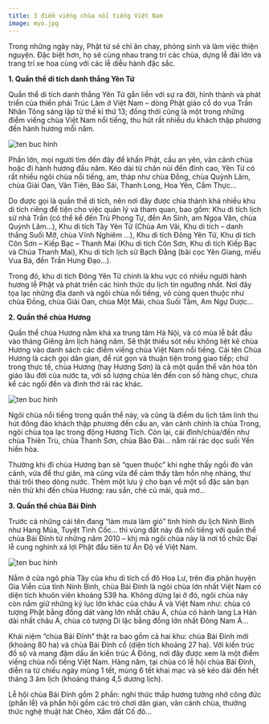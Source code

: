 ```yaml
---
title: 3 điểm viếng chùa nổi tiếng Việt Nam
image: myo.jpg
---
```


Trong những ngày này, Phật tử sẽ chỉ ăn chay, phóng sinh và làm việc thiện nguyện. Đặc biệt hơn, họ sẽ cùng nhau trang trí các chùa, dựng lễ đài lớn và trang trí xe hoa cùng với các lễ diễu hành đặc sắc. 

**1. Quần thể di tích danh thắng Yên Tử**

Quần thể di tích danh thắng Yên Tử gắn liền với sự ra đời, hình thành và phát triển của thiền phái Trúc Lâm ở Việt Nam – dòng Phật giáo cổ do vua Trần Nhân Tông sáng lập từ thế kỉ thứ 13; đồng thời cũng là một trong những điểm viếng chùa Việt Nam nổi tiếng, thu hút rất nhiều du khách thập phương đến hành hương mỗi năm.

![ten buc hinh](https://blog.traveloka.com/source/uploads/sites/9/2018/05/diem-vieng-chua-viet-nam-1.jpg "ten buc hinh")

Phần lớn, mọi người tìm đến đây để khấn Phật, cầu an yên, vãn cảnh chùa hoặc đi hành hương đầu năm. Kéo dài từ chân núi đến đỉnh cao, Yên Tử có rất nhiều ngôi chùa nổi tiếng, am, tháp như chùa Đồng, chùa Quỳnh Lâm, chùa Giải Oan, Vân Tiên, Bảo Sái, Thanh Long, Hoa Yên, Cầm Thực…

Do được gọi là quần thể di tích, nên nơi đây được chia thành khá nhiều khu di tích riêng để tiện cho việc quản lý và tham quan, bao gồm: Khu di tích lịch sử nhà Trần (có thể kể đến Trù Phong Tự, đền An Sinh, am Ngọa Vân, chùa Quỳnh Lâm…), Khu di tích Tây Yên Tử (Chùa Am Vãi, Khu di tích – danh thắng Suối Mỡ, chùa Vĩnh Nghiêm …), Khu di tích Đông Yên Tử, Khu di tích Côn Sơn – Kiếp Bạc – Thanh Mai (Khu di tích Côn Sơn, Khu di tích Kiếp Bạc và Chùa Thanh Mai), Khu di tích lịch sử Bạch Đằng (bãi cọc Yên Giang, miếu Vua Bà, đền Trần Hưng Đạo…).

Trong đó, khu di tích Đông Yên Tử chính là khu vực có nhiều người hành hương lễ Phật và phát triển các hình thức du lịch tín ngưỡng nhất. Nơi đây tọa lạc những địa danh và ngôi chùa nổi tiếng, vô cùng quen thuộc như chùa Đồng, chùa Giải Oan, chùa Một Mái, chùa Suối Tắm, Am Ngự Dược…

**2. Quần thể chùa Hương**

Quần thể chùa Hương nằm khá xa trung tâm Hà Nội, và có mùa lễ bắt đầu vào tháng Giêng âm lịch hàng năm. Sẽ thật thiếu sót nếu không liệt kê chùa Hương vào danh sách các điểm viếng chùa Việt Nam nổi tiếng. Cái tên Chùa Hương là cách gọi dân gian, để rút gọn và thuận tiện trong giao tiếp; chứ trong thực tế, chùa Hương (hay Hương Sơn) là cả một quần thể văn hóa tôn giáo lâu đời của nước ta, với số lượng chùa lên đến con số hàng chục, chưa kể các ngồi đền và đình thờ rải rác khác.

![ten buc hinh](https://blog.traveloka.com/source/uploads/sites/9/2018/05/diem-vieng-chua-viet-nam-6.jpg "ten buc hinh")

Ngôi chùa nổi tiếng trong quần thể này, và cũng là điểm du lịch tâm linh thu hút đông đảo khách thập phương đến cầu an, vãn cảnh chính là chùa Trong, ngôi chùa tọa lạc trong động Hương Tích. Còn lại, cái đình/chùa/đền như chùa Thiên Trù, chùa Thanh Sơn, chùa Bảo Đài… nằm rải rác dọc suối Yến hiền hòa.

Thường khi đi chùa Hương bạn sẽ  “quen thuộc” khi nghe thấy ngồi đò vãn cảnh, vừa để thư giãn, mà cũng vừa để cảm thấy tâm hồn nhẹ nhàng, thư thái trôi theo dòng nước. Thêm một lưu ý cho bạn về một số đặc sản bạn nên thử khi đến chùa Hương: rau sắn, chè củ mài, quả mơ…

**3. Quần thể chùa Bái Đính**

Trước cả những cái tên đang “làm mưa làm gió” tình hình du lịch Ninh Bình như Hang Múa, Tuyệt Tình Cốc… thì vùng đất này đã nổi tiếng với quần thể chùa Bái Đính từ những năm 2010 – khi mà ngôi chùa này là nơi tổ chức Đại lễ cung nghinh xá lợi Phật đầu tiên từ Ấn Độ về Việt Nam.

![ten buc hinh](https://blog.traveloka.com/source/uploads/sites/9/2018/05/diem-vieng-chua-viet-nam-10.jpg "ten buc hinh")

Nằm ở cửa ngõ phía Tây của khu di tích cố đô Hoa Lư, trên địa phận huyện Gia Viễn của tỉnh Ninh Bình, chùa Bái Đính là ngôi chùa lớn nhất Việt Nam có diện tích khuôn viên khoảng 539 ha. Không dừng lại ở đó, ngôi chùa này còn nắm giữ những kỷ lục lớn khác của châu Á và Việt Nam như: chùa có tượng Phật bằng đồng dát vàng lớn nhất châu Á, chùa có hành lang La Hán dài nhất châu Á, chùa có tượng Di lặc bằng đồng lớn nhất Đông Nam Á…

Khái niệm “chùa Bái Đính” thật ra bao gồm cả hai khu: chùa Bái Đính mới (khoảng 80 ha) và chùa Bái Đính cổ (diện tích khoảng 27 ha). Với kiến trúc đồ sộ và mang đậm dấu ấn kiến trúc Á Đông, nơi đây được xem là một điểm viếng chùa nổi tiếng Việt Nam. Hàng năm, tại chùa có lễ hội chùa Bái Đính, diễn ra từ chiều ngày mùng 1 tết, mùng 6 tết khai mạc và sẽ kéo dài đến hết tháng 3 âm lịch (khoảng tháng 4,5 dương lịch).

Lễ hội chùa Bái Đính gồm 2 phần: nghi thức thắp hương tưởng nhớ công đức (phần lễ) và phần hội gồm các trò chơi dân gian, vãn cảnh chùa, thưởng thức nghệ thuật hát Chèo, Xẩm đất Cố đô…






